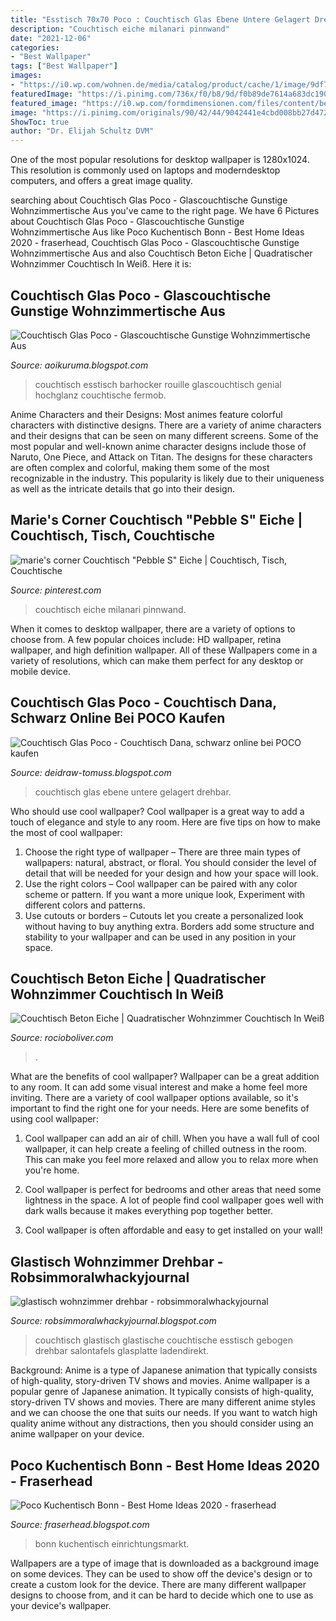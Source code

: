 ```yaml
---
title: "Esstisch 70x70 Poco : Couchtisch Glas Ebene Untere Gelagert Drehbar"
description: "Couchtisch eiche milanari pinnwand"
date: "2021-12-06"
categories:
- "Best Wallpaper"
tags: ["Best Wallpaper"]
images:
- "https://i0.wp.com/wohnen.de/media/catalog/product/cache/1/image/9df78eab33525d08d6e5fb8d27136e95/g/l/glas-couchtisch-messing-braun-italienisches-design-gulivera_05.jpg?strip=all"
featuredImage: "https://i.pinimg.com/736x/f0/b8/9d/f0b89de7614a683dc190f3f224ecbdce.jpg"
featured_image: "https://i0.wp.com/formdimensionen.com/files/content/betonmoebel/concrete-square-wood/concrete-square-wood-01.jpg?strip=all"
image: "https://i.pinimg.com/originals/90/42/44/9042441e4cbd008bb27d4727563d3f38.jpg"
ShowToc: true
author: "Dr. Elijah Schultz DVM"
---
```



One of the most popular resolutions for desktop wallpaper is 1280x1024. This resolution is commonly used on laptops and moderndesktop computers, and offers a great image quality.

	

		
searching about Couchtisch Glas Poco - Glascouchtische Gunstige Wohnzimmertische Aus you've came to the right page. We have 6 Pictures about Couchtisch Glas Poco - Glascouchtische Gunstige Wohnzimmertische Aus like Poco Kuchentisch Bonn - Best Home Ideas 2020 - fraserhead, Couchtisch Glas Poco - Glascouchtische Gunstige Wohnzimmertische Aus and also Couchtisch Beton Eiche | Quadratischer Wohnzimmer Couchtisch In Weiß. Here it is:
		
    
## Couchtisch Glas Poco - Glascouchtische Gunstige Wohnzimmertische Aus

<img loading=lazy src="https://i.pinimg.com/736x/20/64/fd/2064fd2967e8d1e1b2f6d1b5b6086c49.jpg" onerror="this.onerror=null;this.src='https://tse1.mm.bing.net/th?id=OIP.yr08TOlAR_VSS4198e-8EwAAAA&amp;pid=15.1';" alt="Couchtisch Glas Poco - Glascouchtische Gunstige Wohnzimmertische Aus">

_Source: aoikuruma.blogspot.com_

>couchtisch esstisch barhocker rouille glascouchtisch genial hochglanz couchtische fermob. 

	

Anime Characters and their Designs: Most animes feature colorful characters with distinctive designs.
There are a variety of anime characters and their designs that can be seen on many different screens. Some of the most popular and well-known anime character designs include those of Naruto, One Piece, and Attack on Titan. The designs for these characters are often complex and colorful, making them some of the most recognizable in the industry. This popularity is likely due to their uniqueness as well as the intricate details that go into their design.

    
## Marie&#039;s Corner Couchtisch &quot;Pebble S&quot; Eiche | Couchtisch, Tisch, Couchtische

<img loading=lazy src="https://i.pinimg.com/originals/90/42/44/9042441e4cbd008bb27d4727563d3f38.jpg" onerror="this.onerror=null;this.src='https://tse1.mm.bing.net/th?id=OIP.2IDQjkDJ2jxEhXDzIsF5TwHaHz&amp;pid=15.1';" alt="marie&#039;s corner Couchtisch &quot;Pebble S&quot; Eiche | Couchtisch, Tisch, Couchtische">

_Source: pinterest.com_

>couchtisch eiche milanari pinnwand. 

	

When it comes to desktop wallpaper, there are a variety of options to choose from. A few popular choices include: HD wallpaper, retina wallpaper, and high definition wallpaper. All of these Wallpapers come in a variety of resolutions, which can make them perfect for any desktop or mobile device. 

    
## Couchtisch Glas Poco - Couchtisch Dana, Schwarz Online Bei POCO Kaufen

<img loading=lazy src="https://i0.wp.com/wohnen.de/media/catalog/product/cache/1/image/9df78eab33525d08d6e5fb8d27136e95/g/l/glas-couchtisch-messing-braun-italienisches-design-gulivera_05.jpg?strip=all" onerror="this.onerror=null;this.src='https://tse3.mm.bing.net/th?id=OIP.MDK1cHe8iqDhGhyQjxdc1QHaHa&amp;pid=15.1';" alt="Couchtisch Glas Poco - Couchtisch Dana, schwarz online bei POCO kaufen">

_Source: deidraw-tomuss.blogspot.com_

>couchtisch glas ebene untere gelagert drehbar. 

	

Who should use cool wallpaper?
Cool wallpaper is a great way to add a touch of elegance and style to any room. Here are five tips on how to make the most of cool wallpaper: 
1) Choose the right type of wallpaper – There are three main types of wallpapers: natural, abstract, or floral. You should consider the level of detail that will be needed for your design and how your space will look. 
2) Use the right colors – Cool wallpaper can be paired with any color scheme or pattern. If you want a more unique look, Experiment with different colors and patterns. 
3) Use cutouts or borders – Cutouts let you create a personalized look without having to buy anything extra. Borders add some structure and stability to your wallpaper and can be used in any position in your space.

    
## Couchtisch Beton Eiche | Quadratischer Wohnzimmer Couchtisch In Weiß

<img loading=lazy src="https://i0.wp.com/formdimensionen.com/files/content/betonmoebel/concrete-square-wood/concrete-square-wood-01.jpg?strip=all" onerror="this.onerror=null;this.src='https://tse1.mm.bing.net/th?id=OIP.yXGqmlEuylCahf388ccxTQHaEL&amp;pid=15.1';" alt="Couchtisch Beton Eiche | Quadratischer Wohnzimmer Couchtisch In Weiß">

_Source: rocioboliver.com_

>. 

	

What are the benefits of cool wallpaper?
Wallpaper can be a great addition to any room. It can add some visual interest and make a home feel more inviting. There are a variety of cool wallpaper options available, so it's important to find the right one for your needs. Here are some benefits of using cool wallpaper: 
1. Cool wallpaper can add an air of chill. When you have a wall full of cool wallpaper, it can help create a feeling of chilled outness in the room. This can make you feel more relaxed and allow you to relax more when you're home. 

2. Cool wallpaper is perfect for bedrooms and other areas that need some lightness in the space. A lot of people find cool wallpaper goes well with dark walls because it makes everything pop together better. 

3. Cool wallpaper is often affordable and easy to get installed on your wall!

    
## Glastisch Wohnzimmer Drehbar - Robsimmoralwhackyjournal

<img loading=lazy src="https://i.pinimg.com/736x/f0/b8/9d/f0b89de7614a683dc190f3f224ecbdce.jpg" onerror="this.onerror=null;this.src='https://tse1.mm.bing.net/th?id=OIP.Q7Nmv2oXxv1qhIVzt8MsJQHaFF&amp;pid=15.1';" alt="glastisch wohnzimmer drehbar - robsimmoralwhackyjournal">

_Source: robsimmoralwhackyjournal.blogspot.com_

>couchtisch glastisch glastische couchtische esstisch gebogen drehbar salontafels glasplatte ladendirekt. 

	

Background: Anime is a type of Japanese animation that typically consists of high-quality, story-driven TV shows and movies.
Anime wallpaper is a popular genre of Japanese animation. It typically consists of high-quality, story-driven TV shows and movies. There are many different anime styles and we can choose the one that suits our needs. If you want to watch high quality anime without any distractions, then you should consider using an anime wallpaper on your device.

    
## Poco Kuchentisch Bonn - Best Home Ideas 2020 - Fraserhead

<img loading=lazy src="https://src.discounto.de/pics/Angebote/2018-09/2688276/4128943_Esstisch-Britt-Sonoma-Eiche-Nachbildung-ca-110-x-70-cm_detail.jpg" onerror="this.onerror=null;this.src='https://tse3.mm.bing.net/th?id=OIP.UzSE2dYebPfYaaCWRBf-OgAAAA&amp;pid=15.1';" alt="Poco Kuchentisch Bonn - Best Home Ideas 2020 - fraserhead">

_Source: fraserhead.blogspot.com_

>bonn kuchentisch einrichtungsmarkt. 

	

Wallpapers are a type of image that is downloaded as a background image on some devices. They can be used to show off the device's design or to create a custom look for the device. There are many different wallpaper designs to choose from, and it can be hard to decide which one to use as your device's wallpaper.

